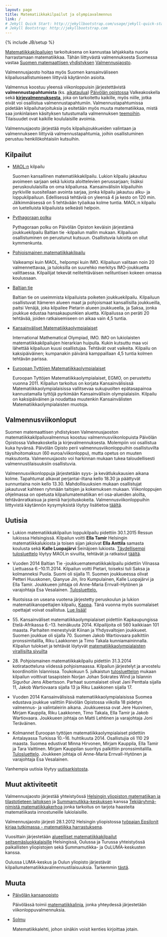 ```yaml
---
layout: page
title: Matematiikkakilpailut ja olympiavalmennus
link: /
# Jekyll Quick Start: http://jekyllbootstrap.com/usage/jekyll-quick-start.html
# Jekyll Bootstrap: http://jekyllbootstrap.com
---
```

{% include JB/setup %}


[Matematiikkakilpailujen](kilpailut) tarkoituksena on
kannustaa lahjakkaita nuoria harrastamaan matematiikkaa.  Tähän
liittyvästä valmennuksesta Suomessa vastaa
[Suomen matemaattisen yhdistyksen](http://www.math.helsinki.fi/~smy/)
[Valmennusjaosto](valmentajat).

Valmennusjaosto hoitaa myös Suomen kansainväliseen
kilpailuosallistumiseen liittyviä käytännön asioita.

Valmennus koostuu yleensä viikonloppuisin järjestettävistä
**valmennustapahtumista** (ks. [aikataulua](aikataulu))
[Päiv&ouml;län opistossa](#muuta) Valkeakoskella sekä
[**kirjevalmennuksesta**](valmennus), joka on tarkoitettu
kaikille, myös niille, jotka eivät voi osallistua
valmennustapahtumiin.  Valmennustapahtumissa pidetään
kilpailuharjoituksia ja esitetään myös muuta matematiikkaa, mistä saa
jonkinlaisen käsityksen tutustumalla valmennuksen
[teemoihin](aiheet).  Tilaisuudet ovat kaikille koululaisille
avoimia.


Valmennusjaosto järjestää myös kilpailujoukkueiden valintaan ja
valmennukseen liittyviä valmennustapahtumia, joihin osallistuminen
perustuu henkilökohtaisiin kutsuihin.

## <a name="kilpailut"></a>Kilpailut

* [MAOL:n](MAOL/) kilpailu

    Suomen kansallinen matematiikkakilpailu. Lukion kilpailu jakautuu
    avoimeen sarjaan sekä lukiota aloittelevien perussarjaan; lisäksi
    peruskoululaisilla on oma kilpailunsa. Kansainvälisiin
    kilpailuihin pyrkiville suositellaan avointa sarjaa, jonka
    kilpailu jakautuu alku- ja loppukilpailuun.  Edellisessä tehtäviä
    on yleensä 4 ja kesto on 120 min. Jälkimmäisessä on 5 tehtävään
    työaikaa kolme tuntia.  MAOL:n kilpailu on luetelluista
    kilpailuista selkeästi helpoin.

* [Pythagoraan polku](pythagoras/)

    Pythagoraan polku on Päivölän Opiston keväisin järjestämä
    joukkuekilpailu Baltian tie -kilpailun mallin mukaan. Kilpailuun
    osallistuminen on perustunut kutsuun. Osallistuvia lukioita on
    ollut kymmenkunta.

* [Pohjoismainen matematiikkakilpailu](PM/)

    Vaikeampi kuin MAOL, helpompi kuin IMO. Kilpailuun valitaan
    noin&nbsp;20 valmennettavaa, ja tuloksilla on suurehko merkitys
    IMO-joukkuetta valittaessa. Kilpailijat tekevät nelitehtäväisen
    nelituntisen kokeen omassa koulussaan.

* [Baltian tie](Baltian_tie/)

    Baltian tie on useimmista kilpailuista poiketen joukkuekilpailu.
    Kilpailuun osallistuvat Itämeren alueen maat ja pohjoismaat
    kansallisilla joukkueilla, paitsi Venäjä, joka kilpailee Pietarin
    alueen joukkueella, ja Saksa, jonka joukkue edustaa
    hansakaupunkien aluetta.  Kilpailussa on peräti 20 tehtävää,
    joiden ratkaisemiseen on aikaa vain 4,5 tuntia.

* [Kansainväliset Matematiikkaolympialaiset](IMO/)

    <span lang="en">International Mathematical Olympiad</span>, IMO.
    IMO on lukiolaisten matematiikkakilpailujen hierarkian huipulla.
    Kukin kutsuttu maa voi lähettää kilpailuun kuusi osallistujaa.
    Tehtävät ovat vaikeita.  Kilpailu on kaksipäiväinen; kumpanakin
    päivänä kamppaillaan 4,5 tuntia kolmen tehtävän parissa.

* [Euroopan Tyttöjen Matematiikkaolympialaiset](EGMO/)

    Euroopan Tyttöjen Matematiikkaolympialaiset, EGMO, on perustettu
    vuonna 2011. Kilpailun tarkoitus on korjata Kansainvälisissä
    Matematiikkaolympialaisissa vallitsevaa sukupuolten epätasapainoa
    kannustamalla tyttöjä pyrkimään Kansainvälisiin
    olympialaisiin. Kilpailu on kaksipäiväinen ja noudattaa muutenkin
    Kansainvälisten Matematiikkaolympialaisten muotoja.

## <a name="kilpailuvalmennus"></a>Valmennusviikonloput

Suomen matemaattisen yhdistyksen Valmennusjaoston
matematiikkakilpailuvalmennus koostuu valmennusviikonlopuista Päivölän
Opistossa Valkeakoskella ja kirjevalmennuksesta. Molempiin voi
osallistua kuka hyvänsä. Päivölän Opisto perii
valmennusviikonloppuihin osallistuvilta täysihoitomaksun (60
euroa/viikonloppu), mutta opetus on muuten maksutonta. Valmennusjaosto
voi harkinnan mukaan tukea taloudellisesti valmennustilaisuuksiin
osallistuvia.

Valmennusviikonloppuja järjestetään syys- ja kevätlukukausien aikana
kolme. Tapahtumat alkavat perjantai-iltana kello 18.30 ja päättyvät
sunnuntaina noin kello 13.30. Mahdollisuuksien mukaan osallistujat
jakautuvat kahteen ryhmään taitojen ja kokemuksen
mukaan. Viikonloppujen ohjelmassa on opetusta kilpailumatematiikan eri
osa-alueiden aloilta, tehtävänratkaisua ja pieniä
harjoituskokeita. Valmennusviikonloppuihin liittyvistä käytännön
kysymyksistä löytyy lisätietoa [täältä](kaytanto).

## <a name="uutisia"></a>Uutisia

* Lukion matematiikkakilpailun loppukilpailu pidettiin 30.1.2015
  Ressun lukiossa Helsingissä. Kilpailun voitti **Ella Tamir**
  Helsingin matematiikkalukiosta ja toisen sijan jakoivat **Ella
  Anttila** samasta koulusta sekä **Kalle Luopajärvi** Seinäjoen
  lukiosta. [Täydellisempi tulosluettelo][lukio-tulokset]
  löytyy MAOLin sivuilta, tehtävät ja ratkaisut
  [täältä](/olympia/MAOL/2015/lukm2015r.pdf).

* Vuoden 2014 Baltian Tie -joukkuematematiikkakilpailu pidettiin
  Vilnassa Liettuassa 6.&ndash;10.11.2014. Kilpailun voitti Pietari,
  toiseksi tuli Saksa ja kolmanneksi Puola. Suomi oli
  sijalla 11. Suomen joukkueessa olivat Petteri Huuskonen, Qianyue
  Jin, Iiro Kumpulainen, Kalle Luopajärvi ja Ella Tamir. Joukkueen
  johtaja oli Anne-Maria Ernvall-Hytönen ja varajohtaja Esa
  Vesalainen.
  [Tulosluettelo.][bt-tulokset]

* Ruotsissa on useana vuotena järjestetty peruskoulun ja lukion
  matematiikanopettajien kilpailu, [Kappa]. Tänä vuonna myös
  suomalaiset opettajat voivat osallistua. [Lue lisää!](kappa.html)

* 55\. Kansainväliset matematiikkaolympialaiset pidettiin
  Kapkaupungissa Etelä-Afrikassa 6.&ndash;13. heinäkuuta 2014.
  Kilpailijoita oli 560 kaikkiaan 101 maasta. Parhaiten menestyivät
  Kiinan ja Yhdysvaltojen joukkueet. Suomen joukkue oli sijalla 70.
  Suomen Jakob Wartiovaara palkittiin pronssimitalilla, Riku Laakkonen
  ja Timo Takala kunniamaininnalla. Kilpailun tulokset ja tehtävät
  löytyvät
  [matematiikkaolympialaisten virallisilta sivuilta][imo-tulokset]

* 28\. Pohjoismainen matematiikkakilpailu pidettiin 31.3.2014
  kotirataotteluna viidessä pohjoismaassa. Kilpailun järjestelyt ja
  arvostelu koordinoitiin Islannissa. Toukokuun 5. julkaistun
  [tulosluettelon](/PM/2014/NMC2014_Results.pdf) mukaan kilpailun
  voittivat tasapistein Norjan Johan Sokrates Wind ja Islannin
  Sigur&eth;ur Jens Albertsson. Parhaat suomalaiset olivat Jani
  Penttala sijalla 11, Jakob Wartiovaara sijalla 13 ja Riku Laakkonen
  sijalla 17.

* Vuoden 2014 Kansainvälisissä matematiikkaolympialaisissa Suomea
  edustava joukkue valittiin Päivölän Opistossa viikolla 18 pidetyn
  valmennus- ja valintaleirin aikana. Joukkueessa ovat Jere Huovinen,
  Mirjam Kauppila, Riku Laakkonen, Timo Takala, Ella Tamir ja Jakob
  Wartiovaara. Joukkueen johtaja on Matti Lehtinen ja varajohtaja Joni
  Teräväinen.

* Kolmannet Euroopan tyttöjen matematiikkaolympialaiset pidettiin
  Antalayassa Turkissa 10.&ndash;16. huhtikuuta 2014. Osallistujia oli
  110 29 maasta. Suomea edustivat Minna Hirvonen, Mirjam Kauppila,
  Ella Tamir ja Tara Vaittinen. Mirjam Kauppilan suoritys palkittiin
  pronssimitalilla. [Tulosluettelo][egmo-tulokset]. Joukkeen
  johtaja oli Anne-Maria Ernvall-Hytönen ja varajohtaja Esa
  Vesalainen.

Vanhempia uutisia löytyy [uutisarkistosta](vanhaset.html).

[lukio-tulokset]: http://www.maol.fi/fileadmin/users/Kilpailut/4Tieteen2014-2015/Lukio_Mat15_loppukilp_tulokset.pdf
[bt-tulokset]: http://mif.vu.lt/balticway2014/wp-content/uploads/2014/07/bw2014rez.pdf
[Kappa]: http://www.math.su.se/samverkan/kommun-skola/tävlingar/kappa
[imo-tulokset]: http://www.imo-official.org/year_info.aspx?year=2014
[egmo-tulokset]: https://www.egmo.org/egmos/egmo3/scoreboard/


## <a name="muut aktiviteetit"></a>Muut aktiviteetit

Valmennusjaosto järjestää yhteistyössä
[Helsingin yliopiston matematiikan ja tilastotieteen laitoksen][mathstat]
ja [Summamutikka-keskuksen][summamutikka] kanssa
[Tekijäryhmä-nimistä matematiikkakerhoa][tekijaryhma] jonka tarkoitus
on tarjota haasteita matematiikasta innostuneille lukiolaisille.

Valmennusjaosto järjesti 28.1.2012 Helsingin yliopistossa
[työpajan Epsilonit kirjaa tutkimassa - matematiikka harrastuksena][epsilonit].

Vuosittain järjestetään
[alueelliset matematiikkakilpailut seitsemäsluokkalaisille][seiskat]
Helsingissä, Oulussa ja Turussa yhteistyössä paikallisten yliopistojen
sekä Summamutikka- ja OuLUMA-keskusten kanssa.

Oulussa LUMA-keskus ja Oulun yliopisto järjestävät
kilpailumatematiikkavalmennustilaisuuksia. Tarkemmin [tästä][oulu].

[mathstat]: http://www.mathstat.helsinki.fi
[summamutikka]: https://wiki.helsinki.fi/display/Summamutikka/Etusivu
[tekijaryhma]: https://wiki.helsinki.fi/pages/viewpage.action?pageId=74230034
[epsilonit]: http://solmu.math.helsinki.fi/olympia/kokoukset/epsilon
[seiskat]: http://solmu.math.helsinki.fi/olympia/seiskat
[oulu]: http://ouluma.fi/2012/08/matematiikkavalmennus/


## <a name="muuta"></a>Muuta

* [Päivölän kansanopisto](http://www.paivola.fi/)

    Päivölässä toimii [matematiikkalinja](http://www.paivola.fi/?menu=2&amp;sivu=matematiikka), 
    jonka yhteydessä järjestetään viikonloppuvalmennuksia.
   
* [Solmu](http://solmu.math.helsinki.fi/)

    Matematiikkalehti, johon sinäkin voisit kenties kirjoittaa jotain.

